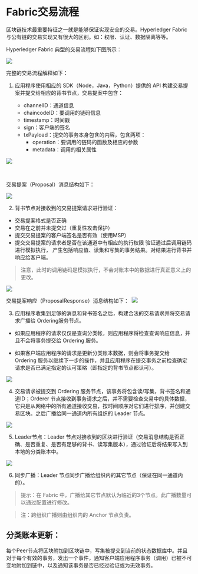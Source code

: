 # Fabric交易流程
区块链技术最重要特征之一就是能够保证实现安全的交易。Hyperledger Fabric 与公有链的交易实现又有很大的区别。如：权限、认证、数据隔离等等。

Hyperledger Fabric 典型的交易流程如下图所示：

![](./imgs/tx.png)

完整的交易流程解释如下：

1. 应用程序使用相应的 SDK（Node，Java，Python）提供的 API 构建交易提案并提交给相应的背书节点，交易提案中包含：

    * channelID：通道信息
    * chaincodeID：要调用的链码信息
    * timestamp：时间戳
    * sign：客户端的签名
    * txPayload：提交的事务本身包含的内容，包含两项：
        - operation：要调用的链码的函数及相应的参数
        - metadata：调用的相关属性
    ​

![](./imgs/tx1.png)

​

交易提案（Proposal）消息结构如下：

![](./imgs/Proposal.png)

2. 背书节点对接收到的交易提案请求进行验证：

- 交易提案格式是否正确
- 交易在之前并未提交过（重复性攻击保护）
- 提交交易提案的客户端签名是否有效（使用MSP）
- 提交交易提案的请求者是否在该通道中有相应的执行权限
验证通过后调用链码进行模拟执行， 产生包括响应值、读集和写集的事务结果。对结果进行背书并响应给客户端。

> 注意，此时的调用链码是模拟执行，不会对账本中的数据进行真正意义上的更改。

![](./imgs/sdk.png)

交易提案响应（ProposalResponse）消息结构如下：
​
![](./imgs/ProposalResponse.png)

3. 应用程序收集到足够的消息和背书签名之后，构建合法的交易请求并将交易请求广播给 Ordering服务节点。

- 如果应用程序的请求仅仅是查询分类帐，则应用程序将检查查询响应信息，并且不会将事务提交给 Ordering 服务。

- 如果客户端应用程序的请求是更新分类账本数据，则会将事务提交给 Ordering 服务以继续下一步的操作，并且应用程序在提交事务之前检查确定请求是否已满足指定的认可策略（即指定的背书节点都认可）。

![](./imgs/Ordering.png)

4. 交易请求被提交到 Ordering 服务节点，该事务将包含读/写集，背书签名和通道ID；Orderer 节点接收到事务请求之后，并不需要检查交易中的具体数据，它只是从网络中的所有通道接收交易，按时间顺序对它们进行排序，并创建交易区块。之后广播给同一通道内所有组织的 Leader 节点。

![](./imgs/Leader.png)

5. Leader节点：Leader 节点对接收到的区块进行验证（交易消息结构是否正确、是否重复、是否有足够的背书、读写集版本），通过验证后将结果写入到本地的分类账本中。

![](./imgs/Leader1.png)

6. 同步广播：Leader 节点同步广播给组织内的其它节点（保证在同一通道内的）。

> 提示：在 Fabric 中，广播给其它节点默认为临近的3个节点。此广播数量可以通过配置进行修改。

> 注：跨组织广播则由组织内的 Anchor 节点负责。

## 分类账本更新：

每个Peer节点将区块附加到区块链中，写集被提交到当前的状态数据库中。并且对于每个有效的事务，发出一个事件，通知客户端应用程序事务（调用）已被不可变地附加到链中，以及通知该事务是否已经过验证或为无效事务。

